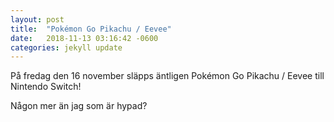 ```yaml
---
layout: post
title:  "Pokémon Go Pikachu / Eevee"
date:   2018-11-13 03:16:42 -0600
categories: jekyll update
---
```

På fredag den 16 november släpps äntligen Pokémon Go Pikachu / Eevee till Nintendo Switch!

Någon mer än jag som är hypad?
